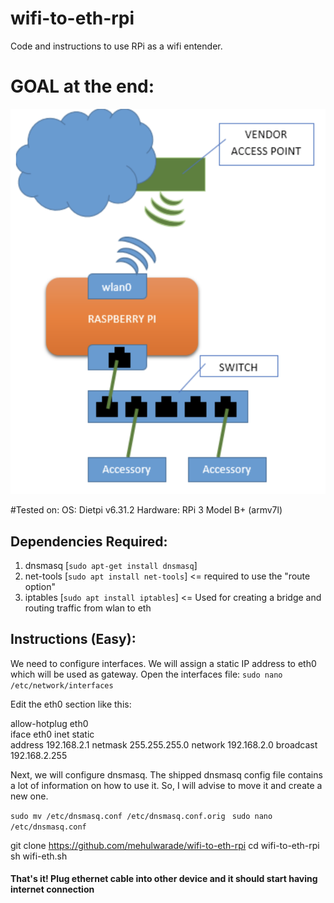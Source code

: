 # wifi-to-eth-rpi
Code and instructions to use RPi as a wifi entender.

# GOAL at the end:
![alt text](https://github.com/mehulwarade/wifi-to-eth-rpi/blob/master/goal.png?raw=true)

#Tested on:
OS: Dietpi v6.31.2
Hardware: RPi 3 Model B+ (armv7l)

## Dependencies Required:

1. dnsmasq [```sudo apt-get install dnsmasq```]
2. net-tools [```sudo apt install net-tools```]   <= required to use the "route option"
3. iptables [```sudo apt install iptables```]   <= Used for creating a bridge and routing traffic from wlan to eth

## Instructions (Easy):

We need to configure interfaces. We will assign a static IP address to  eth0 which will be used as gateway. Open the interfaces file:
```sudo nano /etc/network/interfaces```

Edit the eth0 section like this:

allow-hotplug eth0  
iface eth0 inet static  
    address 192.168.2.1
    netmask 255.255.255.0
    network 192.168.2.0
    broadcast 192.168.2.255


Next, we will configure dnsmasq. The shipped dnsmasq config file contains a lot of information on how to use it. So, I will advise to move it and create a new one.

```sudo mv /etc/dnsmasq.conf /etc/dnsmasq.conf.orig ```
```sudo nano /etc/dnsmasq.conf```

git clone https://github.com/mehulwarade/wifi-to-eth-rpi
cd wifi-to-eth-rpi
sh wifi-eth.sh

#### That's it! Plug ethernet cable into other device and it should start having internet connection